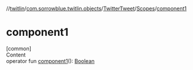 //[twitlin](../../../index.md)/[com.sorrowblue.twitlin.objects](../../index.md)/[TwitterTweet](../index.md)/[Scopes](index.md)/[component1](component1.md)



# component1  
[common]  
Content  
operator fun [component1](component1.md)(): [Boolean](https://kotlinlang.org/api/latest/jvm/stdlib/kotlin/-boolean/index.html)  



